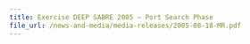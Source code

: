 ```yaml
---
title: Exercise DEEP SABRE 2005 – Port Search Phase 
file_url: /news-and-media/media-releases/2005-08-18-MR.pdf
---
```

